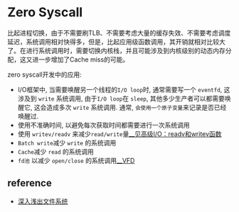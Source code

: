 # Zero Syscall

比起进程切换，由于不需要刷TLB、不需要考虑大量的缓存失效、不需要考虑调度延迟，系统调用相对快得多，但是，比起应用级函数调用，其开销就相对比较大了。在进行系统调用时，需要切换内核栈，并且可能涉及到内核级别的动态内存分配，这又进一步增加了Cache miss的可能。

zero syscall开发中的应用:

+ I/O框架中, 当需要唤醒另一个线程的```I/O loop```时, 通常需要写一个 ```eventfd```, 这涉及到 ```write``` 系统调用, 由于```I/O loop```在 ```sleep```, 其他多少生产者可以都需要唤醒它, 这会造成多次 ```write``` 系统调用. 通常, ```会使用一个原子变量```来记录是否已经唤醒过.
+ 使用不准确时间, 以避免每次获取时间都需要进行一次系统调用
+ 使用 ```writev/readv``` 来减少```read/write```量[__见高级I/O：readv和writev函数](https://blog.csdn.net/wangquan1992/article/details/108295622)
+ ```Batch write```减少 ```write``` 的系统调用
+ ```Cache```减少 ```read``` 的系统调用
+ ```fd池``` 以减少 ```open/close``` 的系统调用[__VFD](https://www.cse.unsw.edu.au/~cs9315/19T2/lectures/week02/slide037.html)


## reference

+ [深入浅出文件系统](https://www.yuque.com/marks/learn/xbkqgg)